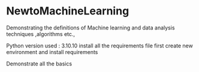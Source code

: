 # NewtoMachineLearning
Demonstrating the definitions of Machine learning and data analysis techniques ,algorithms etc.,

Python version used : 3.10.10
install all the requirements file first
create new environment and install requirements

Demonstrate all the basics
